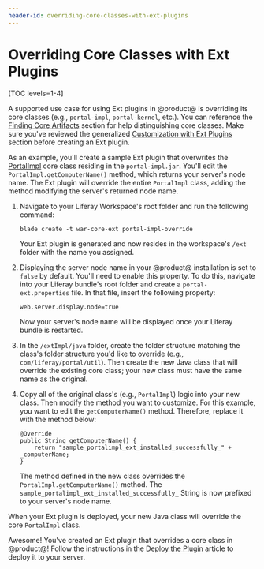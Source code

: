 ```yaml
---
header-id: overriding-core-classes-with-ext-plugins
---
```


# Overriding Core Classes with Ext Plugins

[TOC levels=1-4]

A supported use case for using Ext plugins in @product@ is overriding its core
classes (e.g., `portal-impl`, `portal-kernel`, etc.). You can reference the
[Finding Core Artifacts](/docs/7-1/tutorials/-/knowledge_base/t/configuring-dependencies#finding-core-artifacts)
section for help distinguishing core classes. Make sure you've reviewed the
generalized
[Customization with Ext Plugins](/docs/7-1/reference/-/knowledge_base/r/customizing-core-functionality-with-ext)
section before creating an Ext plugin.

As an example, you'll create a sample Ext plugin that overwrites the
[PortalImpl](https://docs.liferay.com/ce/portal/7.1-latest/javadocs/portal-impl/com/liferay/portal/util/PortalImpl.html)
core class residing in the `portal-impl.jar`. You'll edit the
`PortalImpl.getComputerName()` method, which returns your server's node name.
The Ext plugin will override the entire `PortalImpl` class, adding the method
modifying the server's returned node name.

1.  Navigate to your Liferay Workspace's root folder and run the following
    command:

        blade create -t war-core-ext portal-impl-override

    Your Ext plugin is generated and now resides in the workspace's `/ext`
    folder with the name you assigned.

2.  Displaying the server node name in your @product@ installation is set to
    `false` by default. You'll need to enable this property. To do this,
    navigate into your Liferay bundle's root folder and create a
    `portal-ext.properties` file. In that file, insert the following property:

        web.server.display.node=true

    Now your server's node name will be displayed once your Liferay bundle is
    restarted.

3.  In the `/extImpl/java` folder, create the folder structure matching the
class's folder structure you'd like to override (e.g., `com/liferay/portal/util`).
Then create the new Java class that will override the existing core class; your
new class must have the same name as the original.

4.  Copy all of the original class's (e.g., `PortalImpl`) logic into your new
class. Then modify the method you want to customize. For this example, you want
to edit the `getComputerName()` method. Therefore, replace it with the method
below:

        @Override
        public String getComputerName() {
            return "sample_portalimpl_ext_installed_successfully_" + _computerName;
        }

    The method defined in the new class overrides the
    `PortalImpl.getComputerName()` method. The
    `sample_portalimpl_ext_installed_successfully_` String is now prefixed to
    your server's node name.

When your Ext plugin is deployed, your new Java class will override the core
`PortalImpl` class.

Awesome! You've created an Ext plugin that overrides a core class in @product@!
Follow the instructions in the
[Deploy the Plugin](/docs/7-1/reference/-/knowledge_base/r/deploying-an-ext-plugin)
article to deploy it to your server.
